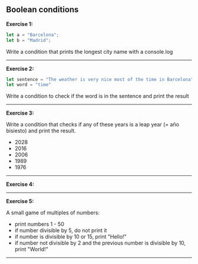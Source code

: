 ## Boolean conditions

**Exercise 1:**  

``` javascript
let a = "Barcelona";
let b = "Madrid";
```
Write a condition that prints the longest city name with a console.log

---

**Exercise 2:**  
``` javascript
let sentence = "The weather is very nice most of the time in Barcelona"
let word = "time"
```
Write a condition to check if the word is in the sentence and print the result

---

**Exercise 3:** 

 Write a condition that checks if any of these years is a leap year (= año bisiesto) and print the result.
 * 2028
 * 2016
 * 2006
 * 1989
 * 1976

---

**Exercise 4:**  

---

**Exercise 5:**  

A small game of multiples of numbers:
* print numbers 1 - 50
* if number divisible by 5, do not print it
* if number is divisible by 10 or 15, print "Hello!"
* if number not divisible by 2 and the previous number is divisible by 10,
   print "World!"

---
